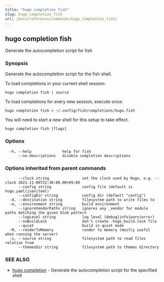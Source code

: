 ```yaml
---
title: "hugo completion fish"
slug: hugo_completion_fish
url: /docs/reference/commands/hugo_completion_fish/
---
```

## hugo completion fish

Generate the autocompletion script for fish

### Synopsis

Generate the autocompletion script for the fish shell.

To load completions in your current shell session:

	hugo completion fish | source

To load completions for every new session, execute once:

	hugo completion fish > ~/.config/fish/completions/hugo.fish

You will need to start a new shell for this setup to take effect.


```
hugo completion fish [flags]
```

### Options

```
  -h, --help              help for fish
      --no-descriptions   disable completion descriptions
```

### Options inherited from parent commands

```
      --clock string               set the clock used by Hugo, e.g. --clock 2021-11-06T22:30:00.00+09:00
      --config string              config file (default is hugo.yaml|json|toml)
      --configDir string           config dir (default "config")
  -d, --destination string         filesystem path to write files to
  -e, --environment string         build environment
      --ignoreVendorPaths string   ignores any _vendor for module paths matching the given Glob pattern
      --logLevel string            log level (debug|info|warn|error)
      --noBuildLock                don't create .hugo_build.lock file
      --quiet                      build in quiet mode
  -M, --renderToMemory             render to memory (mostly useful when running the server)
  -s, --source string              filesystem path to read files relative from
      --themesDir string           filesystem path to themes directory
```

### SEE ALSO

* [hugo completion](/docs/reference/commands/hugo_completion/)	 - Generate the autocompletion script for the specified shell

